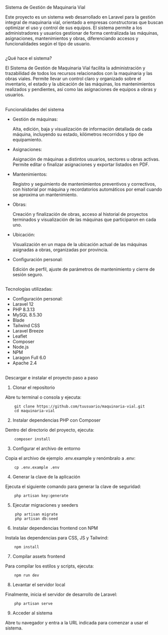 Sistema de Gestión de Maquinaria Vial

Este proyecto es un sistema web desarrollado en Laravel para la gestión integral de maquinaria vial, orientado a empresas constructoras que buscan optimizar el uso y control de sus equipos. El sistema permite a los administradores y usuarios gestionar de forma centralizada las máquinas, asignaciones, mantenimientos y obras, diferenciando accesos y funcionalidades según el tipo de usuario.
##
¿Qué hace el sistema?

El Sistema de Gestión de Maquinaria Vial facilita la administración y trazabilidad de todos los recursos relacionados con la maquinaria y las obras viales. Permite llevar un control claro y organizado sobre el inventario, el estado y la ubicación de las máquinas, los mantenimientos realizados y pendientes, así como las asignaciones de equipos a obras y usuarios.

##


 Funcionalidades del sistema

- Gestión de máquinas:
  
  Alta, edición, baja y visualización de información detallada de cada máquina, incluyendo su estado, kilómetros recorridos y tipo de equipamiento.
  
- Asignaciones:
  
  Asignación de máquinas a distintos usuarios, sectores u obras activas. Permite editar o finalizar asignaciones y exportar listados en PDF.

- Mantenimientos:
  
  Registro y seguimiento de mantenimientos preventivos y correctivos, con historial por máquina y recordatorios automáticos por email cuando se aproxima un mantenimiento.

- Obras:
  
  Creación y finalización de obras, acceso al historial de proyectos terminados y visualización de las máquinas que participaron en cada uno.

- Ubicación:
  
  Visualización en un mapa de la ubicación actual de las máquinas asignadas a obras, organizadas por provincia.

- Configuración personal:
  
  Edición de perfil, ajuste de parámetros de mantenimiento y cierre de sesión seguro.

##

Tecnologías utilizadas:


- Configuración personal:
- Laravel 12
- PHP 8.3.13
- MySQL 8.5.30
- Blade
- Tailwind CSS
- Laravel Breeze
- Leaflet
- Composer
- Node.js
- NPM
- Laragon Full 6.0
- Apache 2.4

##
Descargar e instalar el proyecto paso a paso

1. Clonar el repositorio
   
Abre tu terminal o consola y ejecuta:

        git clone https://github.com/tuusuario/maquinaria-vial.git
        cd maquinaria-vial

2. Instalar dependencias PHP con Composer
   
Dentro del directorio del proyecto, ejecuta:

        composer install

3. Configurar el archivo de entorno
   
Copia el archivo de ejemplo .env.example y renómbralo a .env:

        cp .env.example .env
4. Generar la clave de la aplicación
   
Ejecuta el siguiente comando para generar la clave de seguridad:

        php artisan key:generate

5. Ejecutar migraciones y seeders

        php artisan migrate
        php artisan db:seed
   
6. Instalar dependencias frontend con NPM
  
Instala las dependencias para CSS, JS y Tailwind:
        
        npm install
7. Compilar assets frontend
   
Para compilar los estilos y scripts, ejecuta:

        npm run dev
8. Levantar el servidor local

Finalmente, inicia el servidor de desarrollo de Laravel:

        php artisan serve
9. Acceder al sistema
    
Abre tu navegador y entra a la URL indicada para comenzar a usar el sistema.





